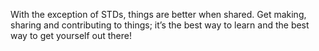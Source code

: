 

With the exception of STDs, things are better when shared. Get making, sharing and contributing to things;
it’s the best way to learn and the best way to get yourself out there!